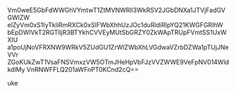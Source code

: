 Vm0weE5GbFdWWGhVYmtwT1ZtMVNWRll3WkRSV2JGbDNXa1JTVjFadGVGWlZW
elZyVm0xS1IyTkliRmRXCk0xSlFWbXhhUzJOc1duRldiRlpYQ21KWGFGRlhW
bEpDWlVkT2RGTlljR3BTYkhCVVEyMUtSbGRZY0ZkWApTRUpFVmtSS1UxWXlU
a1poUjNoVFRXNW9WRkV5ZUdGU1ZrWlZWbXhLVGdwaVZrbDZWa1pTUjJNeVVr
ZGoKUkZwT1VsaFNSVmxzVW5OTmJHeHpVbFJzVVZWWE9VeFpNV014WldkdlMy
VnRNWFFLQ201aWFnPT0KCnd2cQ==

uke